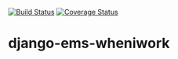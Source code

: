 [![Build Status](https://travis-ci.org/uw-it-cte/django-ems-wheniwork.svg?branch=master)](https://travis-ci.org/uw-it-cte/django-ems-wheniwork)
[![Coverage Status](https://coveralls.io/repos/github/uw-it-cte/django-ems-wheniwork/badge.svg?branch=master)](https://coveralls.io/github/uw-it-cte/django-ems-wheniwork?branch=master)

# django-ems-wheniwork
